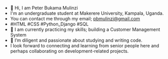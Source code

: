 - 👋 Hi, I am Peter Bukama Mulinzi
- I'm an undergraduate student at Makerere University, Kampala, Uganda.
- You can contact me through my email; pbmulinzi@gmail.com
- #HTML #CSS #Python_Django #SQL
- 🌱 I am currently practicing my skills; building a Customer Management System
- 💞️ I’m diligent and passionate about studying and writing code.
- I look forward to connecting and learning from senior people here and perhaps collaborating on development-related projects.

<!---
pbmulinzi/pbmulinzi is a ✨ special ✨ repository because its `README.md` (this file) appears on your GitHub profile.
You can click the Preview link to take a look at your changes.
--->

